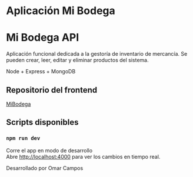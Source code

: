 # Aplicación Mi Bodega

# Mi Bodega API

Aplicación funcional dedicada a la gestoría de inventario de mercancía. Se pueden crear, leer, editar y eliminar productos del sistema.

Node + Express + MongoDB

## Repositorio del frontend

[MiBodega](https://github.com/jhzl1/mi-bodega)

## Scripts disponibles

### `npm run dev`

Corre el app en modo de desarrollo\
Abre [http://localhost:4000](http://localhost:4000) para ver los cambios en tiempo real.

<!-- ### `npm run build`

Compila la aplicación para producción dentro de la carpeta `build`.\ -->

Desarrollado por Omar Campos
